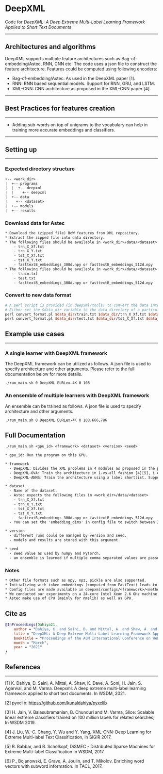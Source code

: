# DeepXML

Code for _DeepXML: A Deep Extreme Multi-Label Learning Framework Applied to Short Text Documents_

---

## Architectures and algorithms

DeepXML supports multiple feature architectures such as Bag-of-embedding/Astec, RNN, CNN etc. The code uses a json file to construct the feature architecture. Features could be computed using following encoders:

* Bag-of-embedding/Astec: As used in the DeepXML paper [1].
* RNN: RNN based sequential models. Support for RNN, GRU, and LSTM.
* XML-CNN: CNN architecture as proposed in the XML-CNN paper [4].

---

## Best Practices for features creation

---

* Adding sub-words on top of unigrams to the vocabulary can help in training more accurate embeddings and classifiers.

---

## Setting up

---

### Expected directory structure

```txt
+-- <work_dir>
|  +-- programs
|  |  +-- deepxml
|  |    +-- deepxml
|  +-- data
|    +-- <dataset>
|  +-- models
|  +-- results

```

### Download data for Astec

```txt
* Download the (zipped file) BoW features from XML repository.  
* Extract the zipped file into data directory. 
* The following files should be available in <work_dir>/data/<dataset> for new datasets (ignore the next step)
    - trn_X_Xf.txt
    - trn_X_Y.txt
    - tst_X_Xf.txt
    - tst_X_Y.txt
    - fasttextB_embeddings_300d.npy or fasttextB_embeddings_512d.npy
* The following files should be available in <work_dir>/data/<dataset> if the dataset is in old format (please refer to next step to convert the data to new format)
    - train.txt
    - test.txt
    - fasttextB_embeddings_300d.npy or fasttextB_embeddings_512d.npy 
```

### Convert to new data format

```perl
# A perl script is provided (in deepxml/tools) to convert the data into new format as expected by Astec
# Either set the $data_dir variable to the data directory of a particular dataset or replace it with the path
perl convert_format.pl $data_dir/train.txt $data_dir/trn_X_Xf.txt $data_dir/trn_X_Y.txt
perl convert_format.pl $data_dir/test.txt $data_dir/tst_X_Xf.txt $data_dir/tst_X_Y.txt
```

## Example use cases

---

### A single learner with DeepXML framework

The DeepXML framework can be utilized as follows. A json file is used to specify architecture and other arguments. Please refer to the full documentation below for more details.

```bash
./run_main.sh 0 DeepXML EURLex-4K 0 108
```

### An ensemble of multiple learners with DeepXML framework

An ensemble can be trained as follows. A json file is used to specify architecture and other arguments.

```bash
./run_main.sh 0 DeepXML EURLex-4K 0 108,666,786
```

## Full Documentation

```txt
./run_main.sh <gpu_id> <framework> <dataset> <version> <seed>

* gpu_id: Run the program on this GPU.

* framework
  - DeepXML: Divides the XML problems in 4 modules as proposed in the paper.
  - DeepXML-OVA: Train the architecture in 1-vs-all fashion [4][5], i.e., loss is computed for each label in each iteration.
  - DeepXML-ANNS: Train the architecture using a label shortlist. Support is available for a fixed graph or periodic training of the ANNS graph.

* dataset
  - Name of the dataset.
  - Astec expects the following files in <work_dir>/data/<dataset>
    - trn_X_Xf.txt
    - trn_X_Y.txt
    - tst_X_Xf.txt
    - tst_X_Y.txt
    - fasttextB_embeddings_300d.npy or fasttextB_embeddings_512d.npy
  - You can set the 'embedding_dims' in config file to switch between 300d and 512d embeddings.

* version
  - different runs could be managed by version and seed.
  - models and results are stored with this argument.

* seed
  - seed value as used by numpy and PyTorch.
  - an ensemble is learned if multiple comma separated values are passed.
```

### Notes

```txt
* Other file formats such as npy, npz, pickle are also supported.
* Initializing with token embeddings (computed from FastText) leads to noticible accuracy gain in Astec. Please ensure that the token embedding file is available in data directory, if 'init=token_embeddings', otherwise it'll throw an error.
* Config files are made available in deepxml/configs/<framework>/<method> for datasets in XC repository. You can use them when trying out Astec/DeepXML on new datasets.
* We conducted our experiments on a 24-core Intel Xeon 2.6 GHz machine with 440GB RAM with a single Nvidia P40 GPU. 128GB memory should suffice for most datasets.
* Astec make use of CPU (mainly for nmslib) as well as GPU. 
```

## Cite as

```bib
@InProceedings{Dahiya21,
    author = "Dahiya, K. and Saini, D. and Mittal, A. and Shaw, A. and Dave, K. and Soni, A. and Jain, H. and Agarwal, S. and Varma, M.",
    title = "DeepXML: A Deep Extreme Multi-Label Learning Framework Applied to Short Text Documents",
    booktitle = "Proceedings of the ACM International Conference on Web Search and Data Mining",
    month = "March",
    year = "2021"
}
```

## References

---
[1] K. Dahiya, D. Saini, A. Mittal, A. Shaw, K. Dave, A. Soni, H. Jain, S. Agarwal, and M. Varma. Deepxml:  A deep extreme multi-label learning framework applied to short text documents. In WSDM, 2021.

[2] pyxclib: <https://github.com/kunaldahiya/pyxclib>

[3] H. Jain,  V. Balasubramanian,  B. Chunduri and M. Varma, Slice: Scalable linear extreme classifiers trained on 100 million labels for related searches, In WSDM 2019.

[4] J. Liu,  W.-C. Chang,  Y. Wu and Y. Yang, XML-CNN: Deep Learning for Extreme Multi-label Text Classification, In SIGIR 2017.

[5]  R. Babbar, and B. Schölkopf, DiSMEC - Distributed Sparse Machines for Extreme Multi-label Classification In WSDM, 2017.

[6] P., Bojanowski, E. Grave, A. Joulin, and T. Mikolov. Enriching word vectors with subword information. In TACL, 2017.

